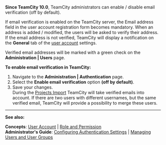 [//]: # (title: Enabling Email Verification)
[//]: # (auxiliary-id: Enabling Email Verification)
__Since TeamCity 10.0__, TeamCity administrators can enable / disable email verification (off by default).

If email verification is enabled on the TeamCity server, the Email address field in the user account registration form becomes mandatory. When an address is added / modified,  the users will be asked to verify their address. If the email address is not verified, TeamCity will display a notification on the __General__ tab of the [user account](managing-users-and-user-groups.md#Editing+User+Account) settings. 

Verified email addresses will be marked with a green check on the __Administration | Users__ page.

__To enable email verification in TeamCity:__
1. Navigate to the __Administration | Authentication__ page.
2. Select the __Enable email verification__ option __(off by default)__.
3. Save your changes.   
During the [Projects Import](projects-import.md) TeamCity will take verified emails into account. If there are two users with different usernames, but the same verified email, TeamCity will provide a possibility to merge these users.

__  __

__See also:__

__Concepts__: [User Account](user-account.md) | [Role and Permission](role-and-permission.md)    
__Administrator's Guide__: [Configuring Authentication Settings](configuring-authentication-settings.md) | [Managing Users and User Groups](managing-users-and-user-groups.md)
